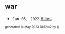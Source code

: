 ## war


* <code>Jan 05, 2022</code> [Allies](2022-01-05T07-33-18-allies.md)

<sup><sub>generated 14 May 2023 18:12:42 by <a href='https://github.com/senorprogrammer/til'>til</a></sub></sup>
